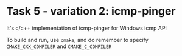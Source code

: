 # Task 5 - variation 2: icmp-pinger

It's c/c++ implementation of icmp-pinger for Windows icmp API

To build and run, use `cmake`, and do remember to specify `CMAKE_CXX_COMPILER` and `CMAKE_C_COMPILER`

